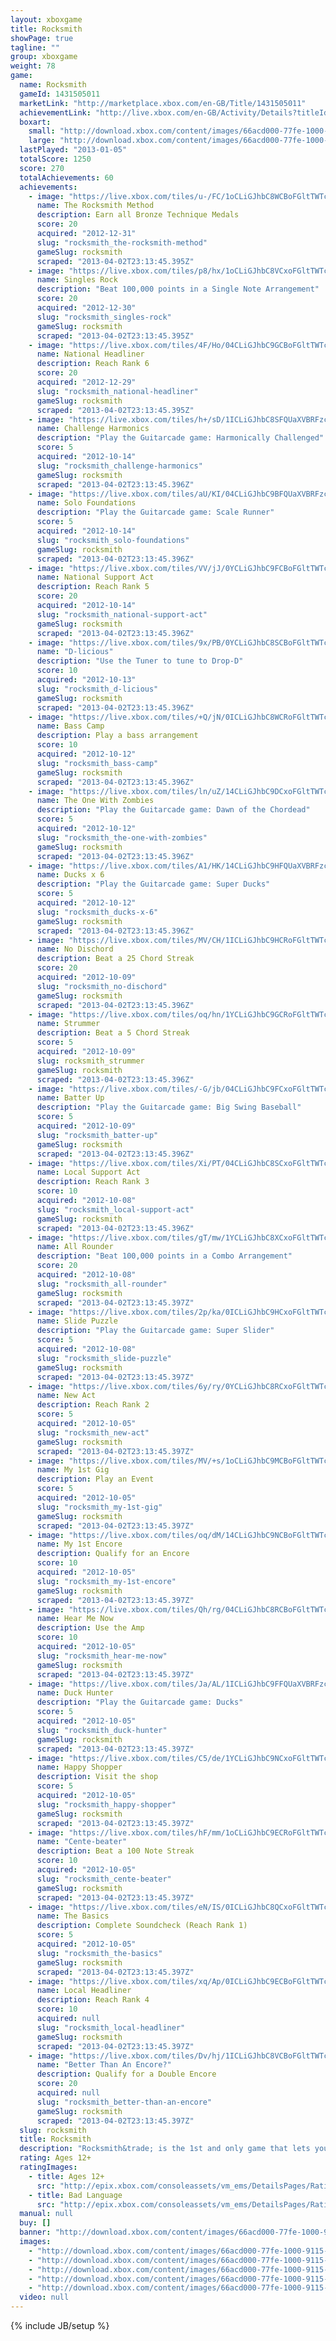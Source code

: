 ```yaml
---
layout: xboxgame
title: Rocksmith
showPage: true
tagline: ""
group: xboxgame
weight: 78
game: 
  name: Rocksmith
  gameId: 1431505011
  marketLink: "http://marketplace.xbox.com/en-GB/Title/1431505011"
  achievementLink: "http://live.xbox.com/en-GB/Activity/Details?titleId=1431505011"
  boxart: 
    small: "http://download.xbox.com/content/images/66acd000-77fe-1000-9115-d80255530873/1033/boxartsm.jpg"
    large: "http://download.xbox.com/content/images/66acd000-77fe-1000-9115-d80255530873/1033/boxartlg.jpg"
  lastPlayed: "2013-01-05"
  totalScore: 1250
  score: 270
  totalAchievements: 60
  achievements: 
    - image: "https://live.xbox.com/tiles/u-/FC/1oCLiGJhbC8WCBoFGltTWTczL2FjaC8wLzJiAAAAAOfn5-lt8ac=.jpg"
      name: The Rocksmith Method
      description: Earn all Bronze Technique Medals
      score: 20
      acquired: "2012-12-31"
      slug: "rocksmith_the-rocksmith-method"
      gameSlug: rocksmith
      scraped: "2013-04-02T23:13:45.395Z"
    - image: "https://live.xbox.com/tiles/p8/hx/1oCLiGJhbC8VCxoFGltTWTczL2FjaC8wLzFhAAAAAOfn5-leyLs=.jpg"
      name: Singles Rock
      description: "Beat 100,000 points in a Single Note Arrangement"
      score: 20
      acquired: "2012-12-30"
      slug: "rocksmith_singles-rock"
      gameSlug: rocksmith
      scraped: "2013-04-02T23:13:45.395Z"
    - image: "https://live.xbox.com/tiles/4F/Ho/04CLiGJhbC9GCBoFGltTWTczL2FjaC8wLzIyAAAAAOfn5-zHUfw=.jpg"
      name: National Headliner
      description: Reach Rank 6
      score: 20
      acquired: "2012-12-29"
      slug: "rocksmith_national-headliner"
      gameSlug: rocksmith
      scraped: "2013-04-02T23:13:45.395Z"
    - image: "https://live.xbox.com/tiles/h+/sD/1ICLiGJhbC8SFQUaXVBRFzczL2FjaC8wL2YAAAAA5+fn+yzrnA==.jpg"
      name: Challenge Harmonics
      description: "Play the Guitarcade game: Harmonically Challenged"
      score: 5
      acquired: "2012-10-14"
      slug: "rocksmith_challenge-harmonics"
      gameSlug: rocksmith
      scraped: "2013-04-02T23:13:45.396Z"
    - image: "https://live.xbox.com/tiles/aU/KI/04CLiGJhbC9BFQUaXVBRFzczL2FjaC8wLzUAAAAA5+fn-KdCcg==.jpg"
      name: Solo Foundations
      description: "Play the Guitarcade game: Scale Runner"
      score: 5
      acquired: "2012-10-14"
      slug: "rocksmith_solo-foundations"
      gameSlug: rocksmith
      scraped: "2013-04-02T23:13:45.396Z"
    - image: "https://live.xbox.com/tiles/VV/jJ/0YCLiGJhbC9FCBoFGltTWTczL2FjaC8wLzIxAAAAAOfn5-7mWEk=.jpg"
      name: National Support Act
      description: Reach Rank 5
      score: 20
      acquired: "2012-10-14"
      slug: "rocksmith_national-support-act"
      gameSlug: rocksmith
      scraped: "2013-04-02T23:13:45.396Z"
    - image: "https://live.xbox.com/tiles/9x/PB/0YCLiGJhbC8SCBoFGltTWTczL2FjaC8wLzJmAAAAAOfn5-7uE+s=.jpg"
      name: "D-licious"
      description: "Use the Tuner to tune to Drop-D"
      score: 10
      acquired: "2012-10-13"
      slug: "rocksmith_d-licious"
      gameSlug: rocksmith
      scraped: "2013-04-02T23:13:45.396Z"
    - image: "https://live.xbox.com/tiles/+Q/jN/0ICLiGJhbC8WCRoFGltTWTczL2FjaC8wLzNiAAAAAOfn5--iCOU=.jpg"
      name: Bass Camp
      description: Play a bass arrangement
      score: 10
      acquired: "2012-10-12"
      slug: "rocksmith_bass-camp"
      gameSlug: rocksmith
      scraped: "2013-04-02T23:13:45.396Z"
    - image: "https://live.xbox.com/tiles/ln/uZ/14CLiGJhbC9DCxoFGltTWTczL2FjaC8wLzE3AAAAAOfn5-i2e4o=.jpg"
      name: The One With Zombies
      description: "Play the Guitarcade game: Dawn of the Chordead"
      score: 5
      acquired: "2012-10-12"
      slug: "rocksmith_the-one-with-zombies"
      gameSlug: rocksmith
      scraped: "2013-04-02T23:13:45.396Z"
    - image: "https://live.xbox.com/tiles/A1/HK/14CLiGJhbC9HFQUaXVBRFzczL2FjaC8wLzMAAAAA5+fn+OVRGA==.jpg"
      name: Ducks x 6
      description: "Play the Guitarcade game: Super Ducks"
      score: 5
      acquired: "2012-10-12"
      slug: "rocksmith_ducks-x-6"
      gameSlug: rocksmith
      scraped: "2013-04-02T23:13:45.396Z"
    - image: "https://live.xbox.com/tiles/MV/CH/1ICLiGJhbC9HCRoFGltTWTczL2FjaC8wLzMzAAAAAOfn5-uoUC0=.jpg"
      name: No Dischord
      description: Beat a 25 Chord Streak
      score: 20
      acquired: "2012-10-09"
      slug: "rocksmith_no-dischord"
      gameSlug: rocksmith
      scraped: "2013-04-02T23:13:45.396Z"
    - image: "https://live.xbox.com/tiles/oq/hn/1YCLiGJhbC9GCRoFGltTWTczL2FjaC8wLzMyAAAAAOfn5-pIqL4=.jpg"
      name: Strummer
      description: Beat a 5 Chord Streak
      score: 5
      acquired: "2012-10-09"
      slug: rocksmith_strummer
      gameSlug: rocksmith
      scraped: "2013-04-02T23:13:45.396Z"
    - image: "https://live.xbox.com/tiles/-G/jb/04CLiGJhbC9FCxoFGltTWTczL2FjaC8wLzExAAAAAOfn5-z0aOA=.jpg"
      name: Batter Up
      description: "Play the Guitarcade game: Big Swing Baseball"
      score: 5
      acquired: "2012-10-09"
      slug: "rocksmith_batter-up"
      gameSlug: rocksmith
      scraped: "2013-04-02T23:13:45.396Z"
    - image: "https://live.xbox.com/tiles/Xi/PT/04CLiGJhbC8SCxoFGltTWTczL2FjaC8wLzFmAAAAAOfn5-z8I0I=.jpg"
      name: Local Support Act
      description: Reach Rank 3
      score: 10
      acquired: "2012-10-08"
      slug: "rocksmith_local-support-act"
      gameSlug: rocksmith
      scraped: "2013-04-02T23:13:45.396Z"
    - image: "https://live.xbox.com/tiles/gT/mw/1YCLiGJhbC8XCxoFGltTWTczL2FjaC8wLzFjAAAAAOfn5-qfOZ0=.jpg"
      name: All Rounder
      description: "Beat 100,000 points in a Combo Arrangement"
      score: 20
      acquired: "2012-10-08"
      slug: "rocksmith_all-rounder"
      gameSlug: rocksmith
      scraped: "2013-04-02T23:13:45.397Z"
    - image: "https://live.xbox.com/tiles/2p/ka/0ICLiGJhbC9HCxoFGltTWTczL2FjaC8wLzEzAAAAAOfn5-81mcY=.jpg"
      name: Slide Puzzle
      description: "Play the Guitarcade game: Super Slider"
      score: 5
      acquired: "2012-10-08"
      slug: "rocksmith_slide-puzzle"
      gameSlug: rocksmith
      scraped: "2013-04-02T23:13:45.397Z"
    - image: "https://live.xbox.com/tiles/6y/ry/0YCLiGJhbC8RCxoFGltTWTczL2FjaC8wLzFlAAAAAOfn5-7dKvc=.jpg"
      name: New Act
      description: Reach Rank 2
      score: 5
      acquired: "2012-10-05"
      slug: "rocksmith_new-act"
      gameSlug: rocksmith
      scraped: "2013-04-02T23:13:45.397Z"
    - image: "https://live.xbox.com/tiles/MV/+s/1oCLiGJhbC9MCBoFGltTWTczL2FjaC8wLzI4AAAAAOfn5-mDXy0=.jpg"
      name: My 1st Gig
      description: Play an Event
      score: 5
      acquired: "2012-10-05"
      slug: "rocksmith_my-1st-gig"
      gameSlug: rocksmith
      scraped: "2013-04-02T23:13:45.397Z"
    - image: "https://live.xbox.com/tiles/oq/dM/14CLiGJhbC9NCBoFGltTWTczL2FjaC8wLzI5AAAAAOfn5-hjp74=.jpg"
      name: My 1st Encore
      description: Qualify for an Encore
      score: 10
      acquired: "2012-10-05"
      slug: "rocksmith_my-1st-encore"
      gameSlug: rocksmith
      scraped: "2013-04-02T23:13:45.397Z"
    - image: "https://live.xbox.com/tiles/Qh/rg/04CLiGJhbC8RCBoFGltTWTczL2FjaC8wLzJlAAAAAOfn5-zPGl4=.jpg"
      name: Hear Me Now
      description: Use the Amp
      score: 10
      acquired: "2012-10-05"
      slug: "rocksmith_hear-me-now"
      gameSlug: rocksmith
      scraped: "2013-04-02T23:13:45.397Z"
    - image: "https://live.xbox.com/tiles/Ja/AL/1ICLiGJhbC9FFQUaXVBRFzczL2FjaC8wLzEAAAAA5+fn+ySgPg==.jpg"
      name: Duck Hunter
      description: "Play the Guitarcade game: Ducks"
      score: 5
      acquired: "2012-10-05"
      slug: "rocksmith_duck-hunter"
      gameSlug: rocksmith
      scraped: "2013-04-02T23:13:45.397Z"
    - image: "https://live.xbox.com/tiles/C5/de/1YCLiGJhbC9NCxoFGltTWTczL2FjaC8wLzE5AAAAAOfn5-pxlxc=.jpg"
      name: Happy Shopper
      description: Visit the shop
      score: 5
      acquired: "2012-10-05"
      slug: "rocksmith_happy-shopper"
      gameSlug: rocksmith
      scraped: "2013-04-02T23:13:45.397Z"
    - image: "https://live.xbox.com/tiles/hF/mm/1oCLiGJhbC9ECRoFGltTWTczL2FjaC8wLzMwAAAAAOfn5-mJWZg=.jpg"
      name: "Cente-beater"
      description: Beat a 100 Note Streak
      score: 10
      acquired: "2012-10-05"
      slug: "rocksmith_cente-beater"
      gameSlug: rocksmith
      scraped: "2013-04-02T23:13:45.397Z"
    - image: "https://live.xbox.com/tiles/eN/IS/0ICLiGJhbC8QCxoFGltTWTczL2FjaC8wLzFkAAAAAOfn5-890mQ=.jpg"
      name: The Basics
      description: Complete Soundcheck (Reach Rank 1)
      score: 5
      acquired: "2012-10-05"
      slug: "rocksmith_the-basics"
      gameSlug: rocksmith
      scraped: "2013-04-02T23:13:45.397Z"
    - image: "https://live.xbox.com/tiles/xq/Ap/0ICLiGJhbC9ECBoFGltTWTczL2FjaC8wLzIwAAAAAOfn5-8GoNo=.jpg"
      name: Local Headliner
      description: Reach Rank 4
      score: 10
      acquired: null
      slug: "rocksmith_local-headliner"
      gameSlug: rocksmith
      scraped: "2013-04-02T23:13:45.397Z"
    - image: "https://live.xbox.com/tiles/Dv/hj/1ICLiGJhbC8VCBoFGltTWTczL2FjaC8wLzJhAAAAAOfn5-tM+BI=.jpg"
      name: "Better Than An Encore?"
      description: Qualify for a Double Encore
      score: 20
      acquired: null
      slug: "rocksmith_better-than-an-encore"
      gameSlug: rocksmith
      scraped: "2013-04-02T23:13:45.397Z"
  slug: rocksmith
  title: Rocksmith
  description: "Rocksmith&trade; is the 1st and only game that lets you play with any real electric or bass guitar to learn while you play. Nothing plastic, nothing fake, just the most authentic and complete guitar experience in music gaming. By plugging into your console, you&rsquo;ll develop real skills and real styles while playing real music"
  rating: Ages 12+
  ratingImages: 
    - title: Ages 12+
      src: "http://epix.xbox.com/consoleassets/vm_ems/DetailsPages/RatingSystemID/14/default/Values/14003.png"
    - title: Bad Language
      src: "http://epix.xbox.com/consoleassets/vm_ems/DetailsPages/RatingSystemID/14/default/Descriptors/14000.png"
  manual: null
  buy: []
  banner: "http://download.xbox.com/content/images/66acd000-77fe-1000-9115-d80255530873/1033/banner.png"
  images: 
    - "http://download.xbox.com/content/images/66acd000-77fe-1000-9115-d80255530873/1033/screenlg1.jpg"
    - "http://download.xbox.com/content/images/66acd000-77fe-1000-9115-d80255530873/1033/screenlg2.jpg"
    - "http://download.xbox.com/content/images/66acd000-77fe-1000-9115-d80255530873/1033/screenlg3.jpg"
    - "http://download.xbox.com/content/images/66acd000-77fe-1000-9115-d80255530873/1033/screenlg4.jpg"
    - "http://download.xbox.com/content/images/66acd000-77fe-1000-9115-d80255530873/1033/screenlg5.jpg"
  video: null
---
```

{% include JB/setup %}